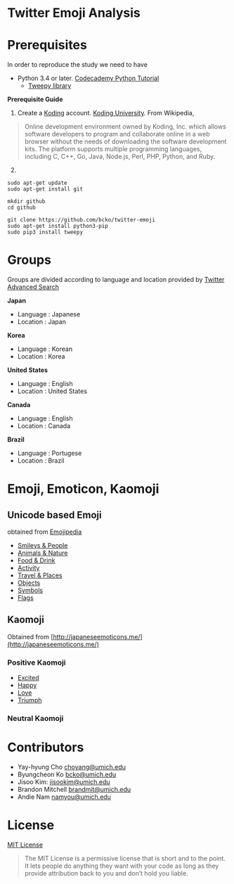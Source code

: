 # **Twitter Emoji Analysis**

# Prerequisites
In order to reproduce the study we need to have
* Python 3.4 or later. [Codecademy Python Tutorial](https://www.codecademy.com/learn/python)
  * [Tweepy library](http://www.tweepy.org/) 


**Prerequisite Guide**

1. Create a [Koding](https://koding.com/R/bcko) account. [Koding University](http://learn.koding.com/). 
From Wikipedia,

> Online development environment owned by Koding, Inc. which allows software developers to program and collaborate online in a web browser without the needs of downloading the software development kits. The platform supports multiple programming languages, including C, C++, Go, Java, Node.js, Perl, PHP, Python, and Ruby.
2. 

```
sudo apt-get update
sudo apt-get install git

mkdir github
cd github

git clone https://github.com/bcko/twitter-emoji
sudo apt-get install python3-pip
sudo pip3 install tweepy
```

# Groups
Groups are divided according to language and location provided by [Twitter Advanced Search](https://twitter.com/search-advanced)

**Japan**
  * Language : Japanese
  * Location : Japan
 
**Korea**
  * Language : Korean
  * Location : Korea

**United States**
  * Language : English
  * Location : United States

**Canada**
  * Language : English
  * Location : Canada

**Brazil**
  * Language : Portugese
  * Location : Brazil

# Emoji, Emoticon, Kaomoji

## Unicode based Emoji 
obtained from [Emojipedia](emojipedia.org)
* [Smileys & People](http://emojipedia.org/people/)
* [Animals & Nature](http://emojipedia.org/nature/)
* [Food & Drink](http://emojipedia.org/food-drink/)
* [Activity](http://emojipedia.org/activity/)
* [Travel & Places](http://emojipedia.org/travel-places/)
* [Objects](http://emojipedia.org/objects/)
* [Symbols](http://emojipedia.org/symbols/)
* [Flags](http://emojipedia.org/flags/)

## Kaomoji
Obtained from [http://japaneseemoticons.me/](http://japaneseemoticons.me/)
### Positive Kaomoji
* [Excited](http://japaneseemoticons.me/excited-emoticons/)
* [Happy](http://japaneseemoticons.me/happy-emoticons/)
* [Love](http://japaneseemoticons.me/love-emoticons/)
* [Triumph](http://japaneseemoticons.me/triumph-emoticons/)

### Neutral Kaomoji


# Contributors
* Yay-hyung Cho choyang@umich.edu
* Byungcheon Ko bcko@umich.edu
* Jisoo Kim: jisookim@umich.edu
* Brandon Mitchell brandmit@umich.edu
* Andie Nam namyou@umich.edu

# License
[MIT License](https://github.com/bcko/twitter_emoji/blob/master/LICENSE)
> The MIT License is a permissive license that is short and to the point. It lets people do anything they want with your code as long as they provide attribution back to you and don’t hold you liable.
